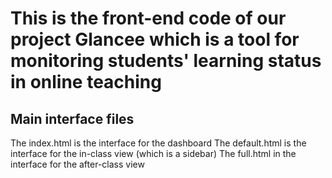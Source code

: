 # This is the front-end code of our project Glancee which is a tool for monitoring students' learning status in online teaching

## Main interface files
The index.html is the interface for the dashboard
The default.html is the interface for the in-class view (which is a sidebar)
The full.html in the interface for the after-class view

